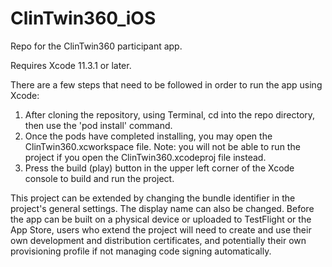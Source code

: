 # ClinTwin360_iOS
Repo for the ClinTwin360 participant app.

Requires Xcode 11.3.1 or later.

There are a few steps that need to be followed in order to run the app using Xcode:

1. After cloning the repository, using Terminal, cd into the repo directory, then use the 'pod install' command.
2. Once the pods have completed installing, you may open the ClinTwin360.xcworkspace file. Note: you will not be able to
  run the project if you open the ClinTwin360.xcodeproj file instead.
3. Press the build (play) button in the upper left corner of the Xcode console to build and run the project.

This project can be extended by changing the bundle identifier in the project's general settings. The display name can also be
changed. Before the app can be built on a physical device or uploaded to TestFlight or the App Store, users who extend the
project will need to create and use their own development and distribution certificates, and potentially their own provisioning
profile if not managing code signing automatically.
